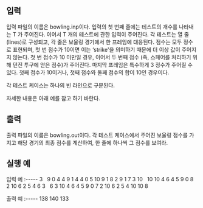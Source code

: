 ## 입력

입력 파일의 이름은 bowling.inp이다. 
입력의 첫 번째 줄에는 테스트의 개수를 나타내는 T 가 주어진다. 
이어서 T 개의 테스트에 관한 입력이 주어진다. 
각 테스트는 열 줄(lines)로 구성되고, 각 줄은 보울링 경기에서 한 프레임에 대응된다. 
점수는 모두 정수로 표현되며, 첫 번 점수가 10이면 이는 ‘strike'을 의미하기 때문에 더 이상 값이 주어지지 않는다. 
첫 번 점수가 10 미만일 경우, 이어서 두 번째 점수 (즉, 스페어를 처리하기 위해 던진 투구에 얻은 점수)가 주어진다. 
마지막 프레임은 특수하게 3 정수가 주어질 수 있다. 첫째 점수가 10이거나, 첫째 점수와 둘째 점수의 합이 10인 경우이다. 

각 테스트 케이스는 하나의 빈 라인으로 구분된다.

자세한 내용은 아래 예를 참고 하기 바란다.

## 출력

출력 파일의 이름은 bowling.out이다. 
각 테스트 케이스에서 주어진 보울링 점수를 가지고 해당 경기의 최종 점수를 계산하여, 한 줄에 하나씩 그 점수를 보여라.

## 실행 예

입력 예
:-----
3
&nbsp;
9 0
4 4
9 1
4 4
0 5
10
9 1
8 2
9 1
7 3 10
&nbsp;
10
10
4 6
4 5
9 0
8 2
10
6 2
5 4
6 3
&nbsp;
6 3
10
4 6
4 5
9 0
7 2
10
6 2
5 4
10 10 8


출력 예
:-----
138
140
133



